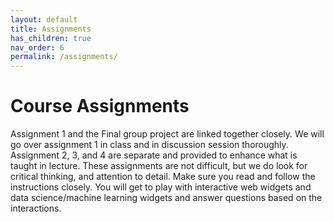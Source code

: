 ```yaml
---
layout: default
title: Assignments
has_children: true
nav_order: 6
permalink: /assignments/
---
```


<h1>Course Assignments</h1>

Assignment 1 and the Final group project are linked together closely. We will go over assignment 1 in class and in discussion session thoroughly. Assignment 2, 3, and 4 are separate and provided to enhance what is taught in lecture. These assignments are not difficult, but we do look for critical thinking, and attention to detail. Make sure you read and follow the instructions closely. You will get to play with interactive web widgets and data science/machine learning widgets and answer questions based on the interactions. 